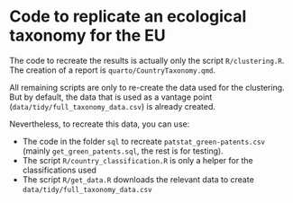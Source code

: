 # Code to replicate an ecological taxonomy for the EU

The code to recreate the results is actually only the script `R/clustering.R`.
The creation of a report is `quarto/CountryTaxonomy.qmd`.

All remaining scripts are only to re-create the data used for the clustering.
But by default, the data that is used as a vantage point 
(`data/tidy/full_taxonomy_data.csv`) is already created.

Nevertheless, to recreate this data, you can use:

* The code in the folder `sql` to recreate `patstat_green-patents.csv` (mainly `get_green_patents.sql`, the rest is for testing).
* The script `R/country_classification.R` is only a helper for the classifications used
* The script `R/get_data.R` downloads the relevant data to create `data/tidy/full_taxonomy_data.csv`
